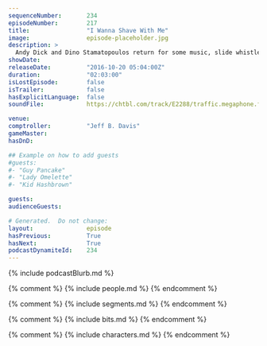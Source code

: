 ```yaml
---
sequenceNumber:       234
episodeNumber:        217
title:                "I Wanna Shave With Me"
image:                episode-placeholder.jpg
description: >
  Andy Dick and Dino Stamatopoulos return for some music, slide whistle and some feels. Your Mayor uses the pressure valve on his brain and lets off some steam. Watch the video at harmontown.com/live! Become a member for $5/mo to watch the show stream li...
showDate:             
releaseDate:          "2016-10-20 05:04:00Z"
duration:             "02:03:00"
isLostEpisode:        false
isTrailer:            false
hasExplicitLanguage:  false
soundFile:            https://chtbl.com/track/E2288/traffic.megaphone.fm/STA6091559969.mp3

venue:                
comptroller:          "Jeff B. Davis"
gameMaster:           
hasDnD:               

## Example on how to add guests
#guests:
#- "Guy Pancake"
#- "Lady Omelette"
#- "Kid Hashbrown"

guests:
audienceGuests:

# Generated.  Do not change:
layout:               episode
hasPrevious:          True
hasNext:              True
podcastDynamiteId:    234
---
```


{% include podcastBlurb.md %}

{% comment %}
{% include people.md %}
{% endcomment %}

{% comment %}
{% include segments.md %}
{% endcomment %}

{% comment %}
{% include bits.md %}
{% endcomment %}

{% comment %}
{% include characters.md %}
{% endcomment %}
